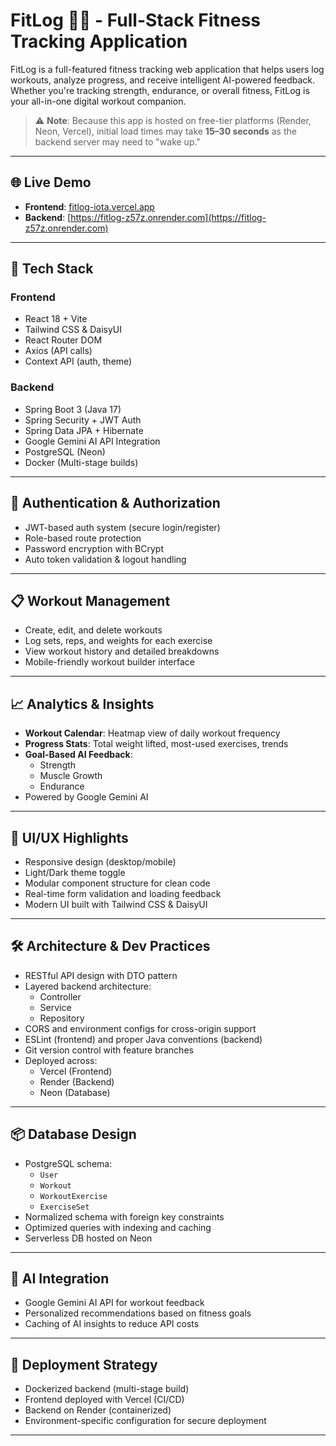 # FitLog 🏋️‍♂️ - Full-Stack Fitness Tracking Application

FitLog is a full-featured fitness tracking web application that helps users log workouts, analyze progress, and receive intelligent AI-powered feedback. Whether you're tracking strength, endurance, or overall fitness, FitLog is your all-in-one digital workout companion.

> ⚠️ **Note**: Because this app is hosted on free-tier platforms (Render, Neon, Vercel), initial load times may take **15–30 seconds** as the backend server may need to "wake up."

---

## 🌐 Live Demo

- **Frontend**: [fitlog-iota.vercel.app](https://fitlog-iota.vercel.app)
- **Backend**: [https://fitlog-z57z.onrender.com](https://fitlog-z57z.onrender.com)

---

## 🚀 Tech Stack

### Frontend

- React 18 + Vite
- Tailwind CSS & DaisyUI
- React Router DOM
- Axios (API calls)
- Context API (auth, theme)

### Backend

- Spring Boot 3 (Java 17)
- Spring Security + JWT Auth
- Spring Data JPA + Hibernate
- Google Gemini AI API Integration
- PostgreSQL (Neon)
- Docker (Multi-stage builds)

---

## 🔐 Authentication & Authorization

- JWT-based auth system (secure login/register)
- Role-based route protection
- Password encryption with BCrypt
- Auto token validation & logout handling

---

## 📋 Workout Management

- Create, edit, and delete workouts
- Log sets, reps, and weights for each exercise
- View workout history and detailed breakdowns
- Mobile-friendly workout builder interface

---

## 📈 Analytics & Insights

- **Workout Calendar**: Heatmap view of daily workout frequency
- **Progress Stats**: Total weight lifted, most-used exercises, trends
- **Goal-Based AI Feedback**:
  - Strength
  - Muscle Growth
  - Endurance
- Powered by Google Gemini AI

---

## 🎨 UI/UX Highlights

- Responsive design (desktop/mobile)
- Light/Dark theme toggle
- Modular component structure for clean code
- Real-time form validation and loading feedback
- Modern UI built with Tailwind CSS & DaisyUI

---

## 🛠️ Architecture & Dev Practices

- RESTful API design with DTO pattern
- Layered backend architecture:
  - Controller
  - Service
  - Repository
- CORS and environment configs for cross-origin support
- ESLint (frontend) and proper Java conventions (backend)
- Git version control with feature branches
- Deployed across:
  - Vercel (Frontend)
  - Render (Backend)
  - Neon (Database)

---

## 📦 Database Design

- PostgreSQL schema:
  - `User`
  - `Workout`
  - `WorkoutExercise`
  - `ExerciseSet`
- Normalized schema with foreign key constraints
- Optimized queries with indexing and caching
- Serverless DB hosted on Neon

---

## 🧠 AI Integration

- Google Gemini AI API for workout feedback
- Personalized recommendations based on fitness goals
- Caching of AI insights to reduce API costs

---

## 🐳 Deployment Strategy

- Dockerized backend (multi-stage build)
- Frontend deployed with Vercel (CI/CD)
- Backend on Render (containerized)
- Environment-specific configuration for secure deployment

---
